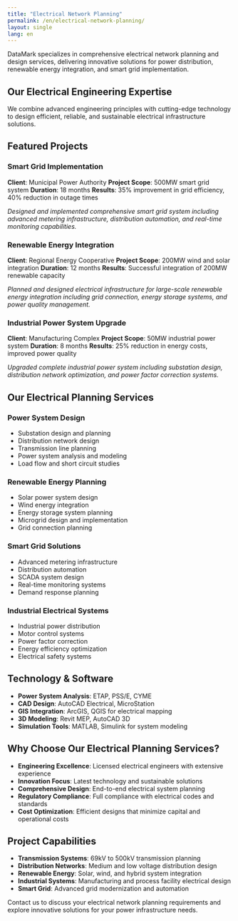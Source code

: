 ```yaml
---
title: "Electrical Network Planning"
permalink: /en/electrical-network-planning/
layout: single
lang: en
---
```

DataMark specializes in comprehensive electrical network planning and design services, delivering innovative solutions for power distribution, renewable energy integration, and smart grid implementation.

## Our Electrical Engineering Expertise

We combine advanced engineering principles with cutting-edge technology to design efficient, reliable, and sustainable electrical infrastructure solutions.

## Featured Projects

### Smart Grid Implementation
**Client**: Municipal Power Authority
**Project Scope**: 500MW smart grid system
**Duration**: 18 months
**Results**: 35% improvement in grid efficiency, 40% reduction in outage times

*Designed and implemented comprehensive smart grid system including advanced metering infrastructure, distribution automation, and real-time monitoring capabilities.*

### Renewable Energy Integration
**Client**: Regional Energy Cooperative
**Project Scope**: 200MW wind and solar integration
**Duration**: 12 months
**Results**: Successful integration of 200MW renewable capacity

*Planned and designed electrical infrastructure for large-scale renewable energy integration including grid connection, energy storage systems, and power quality management.*

### Industrial Power System Upgrade
**Client**: Manufacturing Complex
**Project Scope**: 50MW industrial power system
**Duration**: 8 months
**Results**: 25% reduction in energy costs, improved power quality

*Upgraded complete industrial power system including substation design, distribution network optimization, and power factor correction systems.*

## Our Electrical Planning Services

### Power System Design
- Substation design and planning
- Distribution network design
- Transmission line planning
- Power system analysis and modeling
- Load flow and short circuit studies

### Renewable Energy Planning
- Solar power system design
- Wind energy integration
- Energy storage system planning
- Microgrid design and implementation
- Grid connection planning

### Smart Grid Solutions
- Advanced metering infrastructure
- Distribution automation
- SCADA system design
- Real-time monitoring systems
- Demand response planning

### Industrial Electrical Systems
- Industrial power distribution
- Motor control systems
- Power factor correction
- Energy efficiency optimization
- Electrical safety systems

## Technology & Software

- **Power System Analysis**: ETAP, PSS/E, CYME
- **CAD Design**: AutoCAD Electrical, MicroStation
- **GIS Integration**: ArcGIS, QGIS for electrical mapping
- **3D Modeling**: Revit MEP, AutoCAD 3D
- **Simulation Tools**: MATLAB, Simulink for system modeling

## Why Choose Our Electrical Planning Services?

- **Engineering Excellence**: Licensed electrical engineers with extensive experience
- **Innovation Focus**: Latest technology and sustainable solutions
- **Comprehensive Design**: End-to-end electrical system planning
- **Regulatory Compliance**: Full compliance with electrical codes and standards
- **Cost Optimization**: Efficient designs that minimize capital and operational costs

## Project Capabilities

- **Transmission Systems**: 69kV to 500kV transmission planning
- **Distribution Networks**: Medium and low voltage distribution design
- **Renewable Energy**: Solar, wind, and hybrid system integration
- **Industrial Systems**: Manufacturing and process facility electrical design
- **Smart Grid**: Advanced grid modernization and automation

Contact us to discuss your electrical network planning requirements and explore innovative solutions for your power infrastructure needs. 